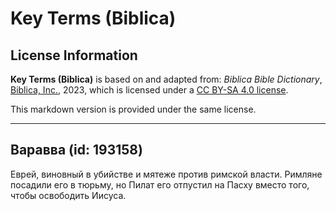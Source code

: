 # Key Terms (Biblica)

## License Information

**Key Terms (Biblica)** is based on and adapted from: _Biblica Bible Dictionary_, [Biblica, Inc.](https://www.biblica.com/), 2023, which is licensed under a [CC BY-SA 4.0 license](https://creativecommons.org/licenses/by-sa/4.0/legalcode.en).

This markdown version is provided under the same license.



--------------------------------

## Варавва (id: 193158)

Еврей, виновный в убийстве и мятеже против римской власти. Римляне посадили его в тюрьму, но Пилат его отпустил на Пасху вместо того, чтобы освободить Иисуса.


